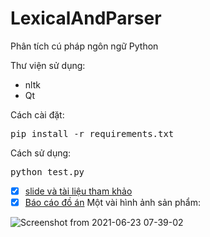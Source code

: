 # LexicalAndParser
Phân tích cú pháp ngôn ngữ Python

Thư viện sử dụng:
* nltk
* Qt

Cách cài đặt:
<pre>pip install -r requirements.txt</pre>

Cách sử dụng:
<pre>python test.py</pre>

- [x] [slide và tài liệu tham khảo][1]
- [x] [Báo cáo đồ án][2]
Một vài hình ảnh sản phẩm:

![Screenshot from 2021-06-23 07-39-02](https://user-images.githubusercontent.com/62138169/124782841-c5088a80-df6e-11eb-8834-b0c83b3f7470.png)


[1]:https://github.com/danhhuynh25029/LexicalAndParser/tree/master/slide%20v%C3%A0%20t%C3%A0i%20li%E1%BB%87u%20tham%20kh%E1%BA%A3o


[2]:https://github.com/danhhuynh25029/LexicalAndParser/blob/master/slide%20v%C3%A0%20t%C3%A0i%20li%E1%BB%87u%20tham%20kh%E1%BA%A3o/19520305_19521322_%C4%90%E1%BB%93-%C3%A1n-cu%E1%BB%91i-k%C3%AC.pdf
